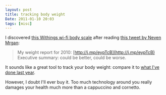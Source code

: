 ```yaml
---
layout: post
title: tracking body weight
Date: 2011-01-10 20:03
tags: [misc]
---
```

 

I discovered [this Withings wi-fi body scale](http://www.withings.com/en/bodyscale/features) after reading [this tweet by Neven Mrgan](https://twitter.com/mrgan/status/17993820817854464):

> My weight report for 2010: [http://j.mp/eypTcB](http://j.mp/eypTcB) Executive summary: could be better, could be worse.

It sounds like a great tool to track your body weight: compare it to [what I've done last year](http://aadm.github.com/2010-09-24-allenamenti-2010.html).

However, I doubt I'll ever buy it. Too much technology around you really
damages your health much more than a cappuccino and cornetto.
